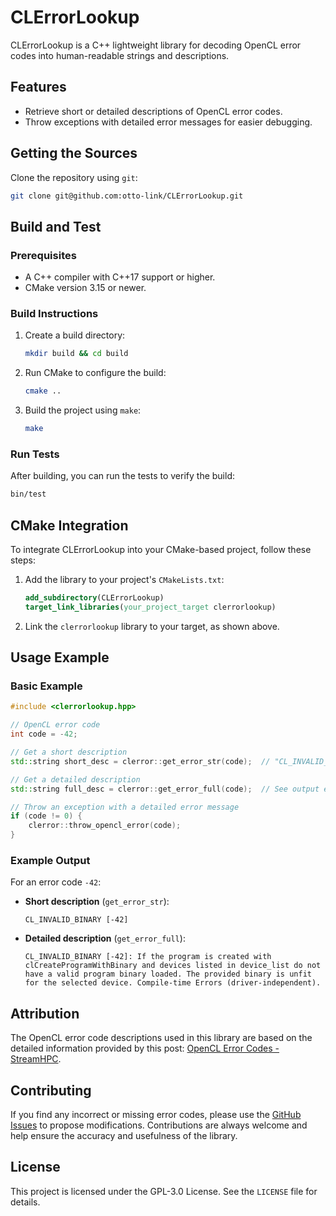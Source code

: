# CLErrorLookup

CLErrorLookup is a C++ lightweight library for decoding OpenCL error codes into human-readable strings and descriptions.

## Features

- Retrieve short or detailed descriptions of OpenCL error codes.
- Throw exceptions with detailed error messages for easier debugging.

## Getting the Sources

Clone the repository using `git`:

```bash
git clone git@github.com:otto-link/CLErrorLookup.git
```

## Build and Test

### Prerequisites
- A C++ compiler with C++17 support or higher.
- CMake version 3.15 or newer.

### Build Instructions
1. Create a build directory:
   ```bash
   mkdir build && cd build
   ```
2. Run CMake to configure the build:
   ```bash
   cmake ..
   ```
3. Build the project using `make`:
   ```bash
   make
   ```

### Run Tests
After building, you can run the tests to verify the build:
```bash
bin/test
```

## CMake Integration

To integrate CLErrorLookup into your CMake-based project, follow these steps:

1. Add the library to your project's `CMakeLists.txt`:
   ```cmake
   add_subdirectory(CLErrorLookup)
   target_link_libraries(your_project_target clerrorlookup)
   ```
2. Link the `clerrorlookup` library to your target, as shown above.

## Usage Example

### Basic Example
```cpp
#include <clerrorlookup.hpp>

// OpenCL error code
int code = -42;

// Get a short description
std::string short_desc = clerror::get_error_str(code);  // "CL_INVALID_BINARY [-42]"

// Get a detailed description
std::string full_desc = clerror::get_error_full(code);  // See output example below

// Throw an exception with a detailed error message
if (code != 0) {
    clerror::throw_opencl_error(code);
}
```

### Example Output
For an error code `-42`:
- **Short description** (`get_error_str`):
  ```
  CL_INVALID_BINARY [-42]
  ```
- **Detailed description** (`get_error_full`):
  ```
  CL_INVALID_BINARY [-42]: If the program is created with clCreateProgramWithBinary and devices listed in device_list do not have a valid program binary loaded. The provided binary is unfit for the selected device. Compile-time Errors (driver-independent).
  ```
  
## Attribution

The OpenCL error code descriptions used in this library are based on the detailed information provided by this post: [OpenCL Error Codes - StreamHPC](https://streamhpc.com/blog/2013-04-28/opencl-error-codes/).

## Contributing

If you find any incorrect or missing error codes, please use the [GitHub Issues](https://github.com/otto-link/CLErrorLookup/issues) to propose modifications. Contributions are always welcome and help ensure the accuracy and usefulness of the library.

## License

This project is licensed under the GPL-3.0 License. See the `LICENSE` file for details.
